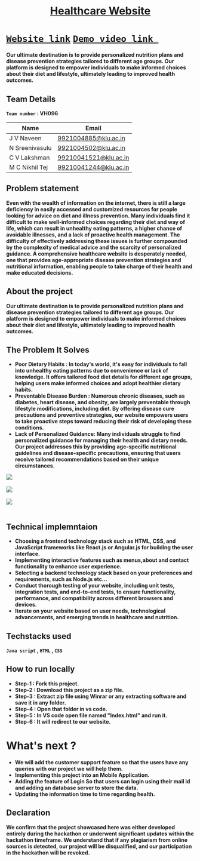 <h1 align="center" style="border-bottom: none">
    <b>
        <a href="http://healthcarevh096.netlify.app"> Healthcare Website </a><br>
</h1>

# [`Website link`](http://healthcarevh096.netlify.app)  [`Demo video link `](https://drive.google.com/file/d/1BzH8BroYuNVdTSVUkTuHTGyqTkOB9oTK/view?usp=drive_link)
Our ultimate destination is to provide personalized nutrition plans and disease prevention strategies tailored to different age groups. Our platform is designed to empower individuals to make informed choices about their diet and lifestyle, ultimately leading to improved health outcomes.

## Team Details
`Team number` : VH096

| Name    | Email           |
|---------|-----------------|
| J V Naveen | 9921004885@klu.ac.in |
| N Sreenivasulu | 9921004502@klu.ac.in |
| C V Lakshman | 99210041521@klu.ac.in |
| M C Nikhil Tej | 99210041244@klu.ac.in |


## Problem statement 
Even with the wealth of information on the internet, there is still a large deficiency in easily accessed and customized resources for people looking for advice on diet and illness prevention. Many individuals find it difficult to make well-informed choices regarding their diet and way of life, which can result in unhealthy eating patterns, a higher chance of avoidable illnesses, and a lack of proactive health management. The difficulty of effectively addressing these issues is further compounded by the complexity of medical advice and the scarcity of personalized guidance. A comprehensive healthcare website is desperately needed, one that provides age-appropriate disease prevention strategies and nutritional information, enabling people to take charge of their health and make educated decisions.

## About the project
Our ultimate destination is to provide personalized nutrition plans and disease prevention strategies tailored to different age groups. Our platform is designed to empower individuals to make informed choices about their diet and lifestyle, ultimately leading to improved health outcomes.

## The Problem It Solves
- **Poor Dietary Habits** : In today's world, it's easy for individuals to fall into unhealthy eating patterns due to convenience or lack of knowledge. It offers tailored food diet details for different age groups, helping users make informed choices and adopt healthier dietary habits.
- **Preventable Disease Burden** : Numerous chronic diseases, such as diabetes, heart disease, and obesity, are largely preventable through lifestyle modifications, including diet. By offering disease cure precautions and preventive strategies, our website empowers users to take proactive steps toward reducing their risk of developing these conditions.
- **Lack of Personalized Guidance**: Many individuals struggle to find personalized guidance for managing their health and dietary needs. Our project addresses this by providing age-specific nutritional guidelines and disease-specific precautions, ensuring that users receive tailored recommendations based on their unique circumstances.

<img src="https://graph.org/file/4e7f91089255fe8561978.jpg">
<br>
<br>
<img src="https://graph.org/file/cccc9e51b77bdda060fa7.jpg">
<br>
<br>
<img src="https://graph.org/file/39f6c06bba05eb798c747.jpg">
<br>
<br>


## Technical implemntaion 
- Choosing a frontend technology stack such as HTML, CSS, and JavaScript frameworks like React.js or Angular.js for building the user interface.
- Implementing interactive features such as menus,about and contact functionality to enhance user experience.
- Selecting a backend technology stack based on your preferences and requirements, such as Node.js etc...
- Conduct thorough testing of your website, including unit tests, integration tests, and end-to-end tests, to ensure functionality, performance, and compatibility across different browsers and devices.
- Iterate on your website based on user needs, technological advancements, and emerging trends in healthcare and nutrition.

## Techstacks used 
`Java script` , `HTML` , `CSS`

## How to run locally 
- **Step-1** : Fork this project.
- **Step-2** : Download this project as a zip file.
- **Step-3** : Extract zip file using Winrar or any extracting software and save it in any folder.
- **Step-4** : Open that folder in vs code.
- **Step-5** : In VS code open file named **"Index.html"** and run it.
- **Step-6** : It will redirect to our website.

# What's next ?
- We will add the customer support feature so that the users have any queries with our project we will help them.
- Implementing this project into an Mobile Application.
- Adding the feature of Login So that users can login using their mail id and adding an database server to store the data.
- Updating the information time to time regarding health.
 
## Declaration
We confirm that the project showcased here was either developed entirely during the hackathon or underwent significant updates within the hackathon timeframe. We understand that if any plagiarism from online sources is detected, our project will be disqualified, and our participation in the hackathon will be revoked.
